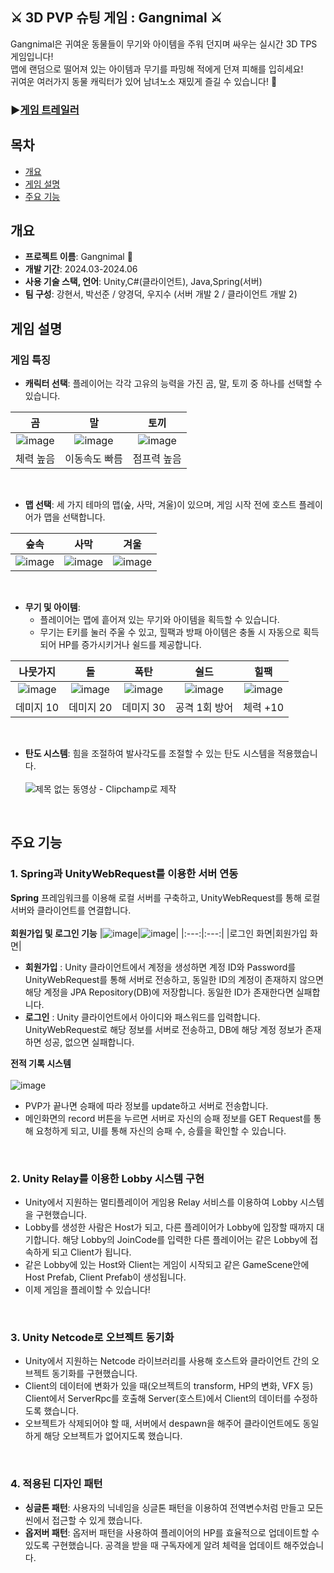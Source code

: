 
<h2> ⚔️ 3D PVP 슈팅 게임 : Gangnimal ⚔️</h2>
Gangnimal은 귀여운 동물들이 무기와 아이템을 주워 던지며 싸우는 실시간 3D TPS 게임입니다!<br> 맵에 랜덤으로 떨어져 있는 아이템과 무기를 파밍해 적에게 던져 피해를 입히세요! <br> 귀여운 여러가지 동물 캐릭터가 있어 남녀노소 재밌게 즐길 수 있습니다! 🫠

### ▶️[게임 트레일러](https://youtu.be/SpQS2xCl5lI?si=qg6oC5v5u5Hg0fzY)

## 목차
  - [개요](#개요) 
  - [게임 설명](#게임-설명)
  - [주요 기능](#주요-기능)

## 개요
- **프로젝트 이름**: Gangnimal 🍡
- **개발 기간**: 2024.03-2024.06
- **사용 기술 스택, 언어**: Unity,C#(클라이언트), Java,Spring(서버)
- **팀 구성**: 강현서, 박선준 / 양경덕, 우지수 (서버 개발 2 / 클라이언트 개발 2)

## 게임 설명

### **게임 특징**
- **캐릭터 선택**: 플레이어는 각각 고유의 능력을 가진 곰, 말, 토끼 중 하나를 선택할 수 있습니다.

|곰|말|토끼|
|:------:|:---:|:---:|
|![image](https://github.com/user-attachments/assets/110194e2-9e5e-4b38-9fd2-8027a579b56f)|![image](https://github.com/user-attachments/assets/06b58bac-58b6-470f-acb7-21dde0be5bdf)|![image](https://github.com/user-attachments/assets/c3ccff9b-9c30-42f8-900e-d9230e2ccfa2)|
|체력 높음|이동속도 빠름|점프력 높음|
<br/>

- **맵 선택**: 세 가지 테마의 맵(숲, 사막, 겨울)이 있으며, 게임 시작 전에 호스트 플레이어가 맵을 선택합니다.

|숲속|사막|겨울|
|:------:|:---:|:---:|
|![image](https://github.com/user-attachments/assets/d6610323-b8cd-450e-bf5b-de92b7ef050f)|![image](https://github.com/user-attachments/assets/69dfd49a-1344-4678-97fb-1e5b8875e85b)|![image](https://github.com/user-attachments/assets/97f1be32-c268-4c06-80e5-906e4a825c2e)|
<br/>

- **무기 및 아이템**:
  - 플레이어는 맵에 흩어져 있는 무기와 아이템을 획득할 수 있습니다.
  - 무기는 E키를 눌러 주울 수 있고, 힐팩과 방패 아이템은 충돌 시 자동으로 획득되어 HP를 증가시키거나 쉴드를 제공합니다.

|나뭇가지|돌|폭탄|쉴드|힐팩|
|:------:|:---:|:---:|:---:|:---:|
|![image](https://github.com/user-attachments/assets/652f743c-6f45-47b9-bc2b-13aa11309eee)|![image](https://github.com/user-attachments/assets/44e60465-9617-4143-b328-91cabcd1d2b2)|![image](https://github.com/user-attachments/assets/bdd729f5-b49c-431f-a651-a70c9fa29b03)|![image](https://github.com/user-attachments/assets/37def79f-8149-4355-9af4-97fac1caaf1a)|![image](https://github.com/user-attachments/assets/a0047183-11f2-47af-a9b2-cd1a65b7938d)|
|데미지 10|데미지 20|데미지 30|공격 1회 방어|체력 +10|
<br/>


- **탄도 시스템**: 힘을 조절하여 발사각도를 조절할 수 있는 탄도 시스템을 적용했습니다.
<br/><br/>
![제목 없는 동영상 - Clipchamp로 제작](https://github.com/user-attachments/assets/ab57fe2c-d23b-41cc-b8ac-b5f559a96db5)

<br/>

## 주요 기능

### 1. Spring과 UnityWebRequest를 이용한 서버 연동
**Spring** 프레임워크를 이용해 로컬 서버를 구축하고, UnityWebRequest를 통해 로컬 서버와 클라이언트를 연결합니다.<br/><br/>
**회원가입 및 로그인 기능**
|![image](https://github.com/user-attachments/assets/d9333361-82ab-45ec-a8ce-1cdf8474387b)|![image](https://github.com/user-attachments/assets/edf54c76-ec64-4418-a7aa-2f251ad2ee4b)|
|:---:|:---:|
|로그인 화면|회원가입 화면|
- **회원가입** : Unity 클라이언트에서 계정을 생성하면 계정 ID와 Password를 UnityWebRequest를 통해 서버로 전송하고, 동일한 ID의 계정이 존재하지 않으면 해당 계정을 JPA Repository(DB)에 저장합니다. 동일한 ID가 존재한다면 실패합니다.
- **로그인** : Unity 클라이언트에서 아이디와 패스워드를 입력합니다. UnityWebRequest로 해당 정보를 서버로 전송하고, DB에 해당 계정 정보가 존재하면 성공, 없으면 실패합니다.

**전적 기록 시스템**
<br/><br/>
![image](https://github.com/user-attachments/assets/f5998166-25e6-400e-94c9-c13ffd30424f)

- PVP가 끝나면 승패에 따라 정보를 update하고 서버로 전송합니다.
- 메인화면의 record 버튼을 누르면 서버로 자신의 승패 정보를 GET Request를 통해 요청하게 되고, UI를 통해 자신의 승패 수, 승률을 확인할 수 있습니다.

<br/>

### 2. Unity Relay를 이용한 Lobby 시스템 구현
- Unity에서 지원하는 멀티플레이어 게임용 Relay 서비스를 이용하여 Lobby 시스템을 구현했습니다.
- Lobby를 생성한 사람은 Host가 되고, 다른 플레이어가 Lobby에 입장할 때까지 대기합니다. 해당 Lobby의 JoinCode를 입력한 다른 플레이어는 같은 Lobby에 접속하게 되고 Client가 됩니다.
- 같은 Lobby에 있는 Host와 Client는 게임이 시작되고 같은 GameScene안에 Host Prefab, Client Prefab이 생성됩니다.
- 이제 게임을 플레이할 수 있습니다!

<br/>

### 3. Unity Netcode로 오브젝트 동기화
- Unity에서 지원하는 Netcode 라이브러리를 사용해 호스트와 클라이언트 간의 오브젝트 동기화를 구현했습니다.
- Client의 데이터에 변화가 있을 때(오브젝트의 transform, HP의 변화, VFX 등) Client에서 ServerRpc를 호출해 Server(호스트)에서 Client의 데이터를 수정하도록 했습니다.
- 오브젝트가 삭제되어야 할 때, 서버에서 despawn을 해주어 클라이언트에도 동일하게 해당 오브젝트가 없어지도록 했습니다.

<br/>

### 4. 적용된 디자인 패턴
- **싱글톤 패턴**: 사용자의 닉네임을 싱글톤 패턴을 이용하여 전역변수처럼 만들고 모든 씬에서 접근할 수 있게 했습니다.
- **옵저버 패턴**: 옵저버 패턴을 사용하여 플레이어의 HP를 효율적으로 업데이트할 수 있도록 구현했습니다. 공격을 받을 때 구독자에게 알려 체력을 업데이트 해주었습니다.
